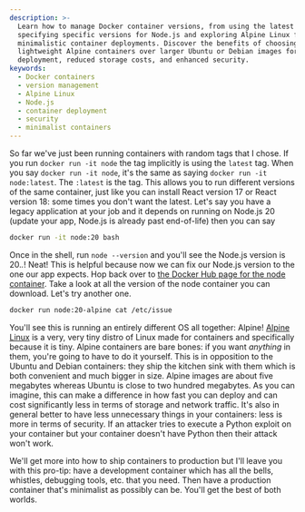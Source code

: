 ```yaml
---
description: >-
  Learn how to manage Docker container versions, from using the latest tag to
  specifying specific versions for Node.js and exploring Alpine Linux for
  minimalistic container deployments. Discover the benefits of choosing
  lightweight Alpine containers over larger Ubuntu or Debian images for faster
  deployment, reduced storage costs, and enhanced security.
keywords:
  - Docker containers
  - version management
  - Alpine Linux
  - Node.js
  - container deployment
  - security
  - minimalist containers
---
```


So far we've just been running containers with random tags that I chose. If you run `docker run -it node` the tag implicitly is using the `latest` tag. When you say `docker run -it node`, it's the same as saying `docker run -it node:latest`. The `:latest` is the tag. This allows you to run different versions of the same container, just like you can install React version 17 or React version 18: some times you don't want the latest. Let's say you have a legacy application at your job and it depends on running on Node.js 20 (update your app, Node.js is already past end-of-life) then you can say

```bash
docker run -it node:20 bash
```

Once in the shell, run `node --version` and you'll see the Node.js version is 20._._! Neat! This is helpful because now we can fix our Node.js version to the one our app expects. Hop back over to [the Docker Hub page for the node container][node]. Take a look at all the version of the node container you can download. Let's try another one.

```bash
docker run node:20-alpine cat /etc/issue
```

You'll see this is running an entirely different OS all together: Alpine! [Alpine Linux][alpine] is a very, very tiny distro of Linux made for containers and specifically because it is tiny. Alpine containers are bare bones: if you want _anything_ in them, you're going to have to do it yourself. This is in opposition to the Ubuntu and Debian containers: they ship the kitchen sink with them which is both convenient and much bigger in size. Alpine images are about five megabytes whereas Ubuntu is close to two hundred megabytes. As you can imagine, this can make a difference in how fast you can deploy and can cost significantly less in terms of storage and network traffic. It's also in general better to have less unnecessary things in your containers: less is more in terms of security. If an attacker tries to execute a Python exploit on your container but your container doesn't have Python then their attack won't work.

We'll get more into how to ship containers to production but I'll leave you with this pro-tip: have a development container which has all the bells, whistles, debugging tools, etc. that you need. Then have a production container that's minimalist as possibly can be. You'll get the best of both worlds.

[node]: https://hub.docker.com/_/node/
[alpine]: https://hub.docker.com/_/alpine
